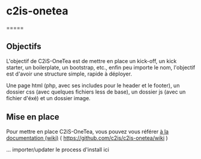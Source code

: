# c2is-onetea
=====

## Objectifs
L'objectif de C2iS-OneTea est de mettre en place un kick-off, un kick starter, un boilerplate, un bootstrap, etc., enfin peu importe le nom, l'objectif est d'avoir une structure simple, rapide à déployer.

Une page html (php, avec ses includes pour le header et le footer), un dossier css (avec quelques fichiers less de base), un dossier js (avec un fichier d'éxé) et un dossier image.


## Mise en place
Pour mettre en place C2iS-OneTea, vous pouvez vous référer [à la documentation (wiki)](https://github.com/c2is/c2is-onetea/wiki) ( https://github.com/c2is/c2is-onetea/wiki )

... importer/updater le process d'install ici
